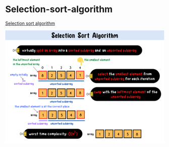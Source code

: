 # Selection-sort-algorithm
[Selection sort algorithm]()

![selection-sort-summary-card](https://github.com/ClaireLee22/Selection-sort-algorithm/blob/main/images/Selection%20Sort%20Algorithm.png)
